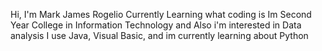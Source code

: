 Hi, I'm Mark James Rogelio
Currently Learning what coding is
Im Second Year College in Information Technology
and Also i'm interested in Data analysis
I use Java, Visual Basic, and im currently learning about Python


<!---
Emjayrogelio/Emjayrogelio is a ✨ special ✨ repository because its `README.md` (this file) appears on your GitHub profile.
You can click the Preview link to take a look at your changes.
--->
